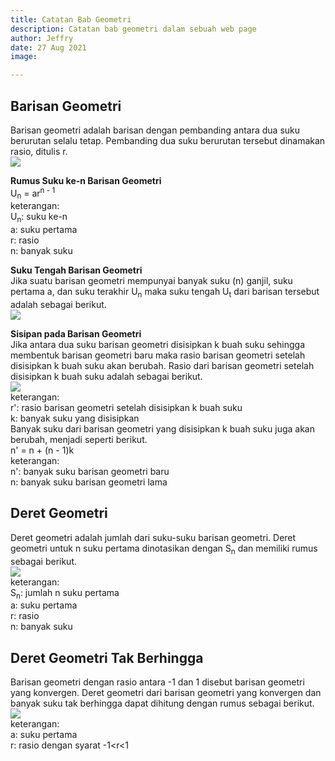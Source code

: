 ```yaml
---
title: Catatan Bab Geometri
description: Catatan bab geometri dalam sebuah web page
author: Jeffry
date: 27 Aug 2021
image:

---
```


<h2>Barisan Geometri</h2>
<p>Barisan geometri adalah barisan dengan pembanding antara dua suku berurutan selalu tetap. Pembanding dua suku berurutan tersebut dinamakan rasio, ditulis r.
<br/><img src="https://maths.id/equation/rangkuman-barisan-dan-deret-2.png" /></p>

<p><strong>Rumus Suku ke-n Barisan Geometri</strong>
<br/>U<sub>n</sub> = ar<sup>n - 1</sup>
<br/>keterangan:
<br/>U<sub>n</sub>: suku ke-n
<br/>a: suku pertama
<br/>r: rasio
<br/>n: banyak suku</p>

<p><strong>Suku Tengah Barisan Geometri</strong>
<br/>Jika suatu barisan geometri mempunyai banyak suku (n) ganjil, suku pertama a, dan suku terakhir U<sub>n</sub> maka suku tengah U<sub>t</sub> dari barisan tersebut adalah sebagai berikut.
<br/><img src="https://maths.id/equation/rangkuman-barisan-dan-deret-3.png" /></p>

<p><strong>Sisipan pada Barisan Geometri</strong>
<br/>Jika antara dua suku barisan geometri disisipkan k buah suku sehingga membentuk barisan geometri baru maka rasio barisan geometri setelah disisipkan k buah suku akan berubah. Rasio dari barisan geometri setelah disisipkan k buah suku adalah sebagai berikut.
<br/><img src="https://maths.id/equation/rangkuman-barisan-dan-deret-4.png" />
<br/>keterangan:
<br/>r': rasio barisan geometri setelah disisipkan k buah suku
<br/>k: banyak suku yang disisipkan
<br/>Banyak suku dari barisan geometri yang disisipkan k buah suku juga akan berubah, menjadi seperti berikut.
<br/>n' = n + (n - 1)k
<br/>keterangan:
<br/>n': banyak suku barisan geometri baru
<br/>n: banyak suku barisan geometri lama</p>

<h2>Deret Geometri</h2>
<p>Deret geometri adalah jumlah dari suku-suku barisan geometri. Deret geometri untuk n suku pertama dinotasikan dengan S<sub>n</sub> dan memiliki rumus sebagai berikut.
<br/><img src="https://maths.id/equation/rangkuman-barisan-dan-deret-5.png" />
<br/>keterangan:
<br/>S<sub>n</sub>: jumlah n suku pertama
<br/>a: suku pertama
<br/>r: rasio
<br/>n: banyak suku</p>

<h2>Deret Geometri Tak Berhingga</h2>
<p>Barisan geometri dengan rasio antara -1 dan 1 disebut barisan geometri yang konvergen. Deret geometri dari barisan geometri yang konvergen dan banyak suku tak berhingga dapat dihitung dengan rumus sebagai berikut.
<br/><img src="https://maths.id/equation/rangkuman-barisan-dan-deret-6.png" />
<br/>keterangan:
<br/>a: suku pertama
<br/>r: rasio dengan syarat -1&lt;r&lt;1</p>